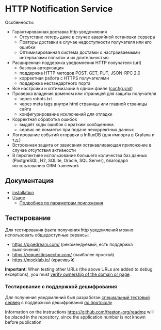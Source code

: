 # HTTP Notification Service

Особенности:
- Гарантированная доставка http уведомления
  - Отсутствие потерь даже в случае аварийной остановки сервера
  - Повторы доставки в случае недоступности получателя или его ошибки
  - Оптимизированная система доставки с настраиваемыми интервалами попыток и их длительностью
- Расширенная поддержка уведомления HTTP получателя (url)
  - базовая авторизация
  - поддержка HTTP методов POST, GET, PUT, JSON-RPC 2.0
  - корректная работа с HTTPS получателями
  - поддержка нестандартного порта
- Все настройки и оптимизации в одном файле ([config.yml](docs/ConfigYML.md))
- Проверка владения доменом или страницей для защиты получателя
  - через robots.txt
  - через meta tags внутри html страницы или главной страницы сайта
  - конфигурирование исключений для отладки
- Корректная обработка ошибок
  - выдаёт коды ошибок с кратким сообщением.
  - сервис не ломается при подаче некорректных данных
- Логирование событий отправки в InfluxDB (для импорта в Grafana и т.д.)
- Встроенная защита от зависания останавливающая приложение в случае отсутствия активности
- В перспективе использование большего количества баз данных (PostgreSQL, H2, SQLite, Oracle, SQL Server), благодаря использованию ORM framework

## Документация
- [Installation](docs/INSTALL.md)
- [Usage](docs/USAGE.md)
  - [Подробнее по параметрам приложения](docs/ConfigYML.md)

## Тестирование
Для тестирования факта получения http уведомлений можно использовать общедоступные сервисы:
- https://pipedream.com/ (рекомендуемый, есть поддержка выключения)
- https://requestinspector.com/ (наиболее простой)
- https://mocklab.io/ (красивый)

__Important__: When testing other URLs (the above URLs are added to debug exceptions), you must  [verify ownership of the domain or page](docs/USAGE.md#protecting-the-recipient-page). 

### Тестирование с поддержкой дешифрования
Для получения уведомлений был разработан [специальный тестовый сервер](https://github.com/chain-action/httpserver4encoded-notifications) с поддержкой дешифрования [по протоколу](https://tonlabs.notion.site/Notification-provider-onboarding-3dd961bce8954d0da80208b9a908c773)

Information on the instructions https://github.com/freeton-org/readme will be placed in the repository, since the application number is not known before publication

